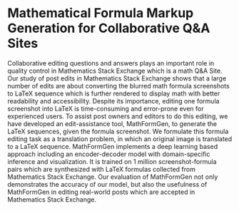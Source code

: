 # Mathematical Formula Markup Generation for Collaborative Q&A Sites
Collaborative editing questions and answers plays an important role in quality control in Mathematics Stack Exchange which is a math Q&A Site. Our study of post edits in Mathematics Stack Exchange shows that a large number of edits are about converting the blurred math formula screenshots to LaTeX sequence which is further rendered to display math with better readability and accessibility. Despite its importance, editing one formula screenshot into LaTeX is time-consuming and error-prone even for experienced users. To assist post owners and editors to do this editing, we have developed an edit-assistance tool, MathFormGen, to generate the LaTeX sequences, given the formula screenshot. We formulate this formula editing task as a translation problem, in which an original image is translated to a LaTeX sequence. MathFormGen implements a deep learning based approach including an encoder-decoder model with domain-specific inference and visualization. It is trained on 1 million screenshot-formula pairs which are synthesized with LaTeX formulas collected from Mathematics Stack Exchange. Our evaluation of MathFormGen not only demonstrates the accuracy of our model, but also the usefulness of MathFormGen in editing real-world posts which are accepted in Mathematics Stack Exchange.

